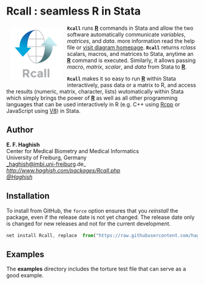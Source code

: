 # Rcall : seamless R in Stata

<a href="http://haghish.com/markdoc"><img src="./Documentation/Rcall.png" align="left" width="140" hspace="10" vspace="6"></a>

__`Rcall`__ runs [__R__](https://cran.r-project.org/) commands in Stata and allow the two software automatically communicate _variables_, 
_matrices_, and _data_. more information read the help file or 
[visit diagram homepage](http://www.haghish.com/packages/Rcall.php). 
__`Rcall`__ returns _rclass_ scalars, macros, and matrices to Stata, anytime an [__R__](https://cran.r-project.org/) command is executed. 
Similarly, it allows passing _macro_, _matrix_, _scalar_, and _data_ from Stata to [__R__](https://cran.r-project.org/). 

__`Rcall`__ makes it so easy to run [__R__](https://cran.r-project.org/) within Stata interactively, pass data or a matrix to R, 
and access the results (numeric, matrix, character, lists) wutomatically within Stata which simply brings the power of [__R__](https://cran.r-project.org/) as well as all other programming languages that can be used interactively in R (e.g. C++ using [Rcpp](http://rcpp.org/) or JavaScript using [V8](https://cran.r-project.org/web/packages/V8/index.html)) in Stata. 

        
Author
------
  **E. F. Haghish**  
  Center for Medical Biometry and Medical Informatics    
  University of Freiburg, Germany        
  _haghish@imbi.uni-freiburg.de_       
  _http://www.haghish.com/packages/Rcall.php_      
  _[@Haghish](https://twitter.com/Haghish)_      
  
Installation
------------

<!--
The __diagram__ releases are also hosted on SSC server. So you can download the latest release as follows:

    ssc install diagram   //NOT YET RELEASED ON SSC
    ssc install webimage  //NOT YET RELEASED ON SSC               


You can also directly download __diagram__ from GitHub which includes the latest beta version (unreleased). -->
To install from GitHub, the `force` 
option ensures that you _reinstall_ the package, even if the release date is not yet changed. The release date only is changed for new releases and not for the current development.  
  
```js
net install Rcall, replace  from("https://raw.githubusercontent.com/haghish/Rcall/master/")
```    


Examples
------------

The __examples__ directory includes the torture test file that can serve as a good example. 
